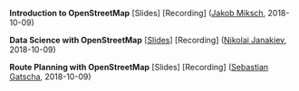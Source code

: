 **Introduction to OpenStreetMap** [Slides] [Recording] ([Jakob Miksch](http://jakobmiksch.eu/), 2018-10-09)

**Data Science with OpenStreetMap** [[Slides](https://janakiev.com/osm-data-science/)] [Recording] ([Nikolai Janakiev](https://janakiev.com/), 2018-10-09)

**Route Planning with OpenStreetMap** [Slides] [Recording] ([Sebastian Gatscha](https://www.trafficon.eu/unternehmen/), 2018-10-09)
